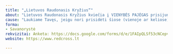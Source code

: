 ```yaml
---
title: "„Lietuvos Raudonasis Kryžius“"
about: "Lietuvos Raudonasis Kryžius kviečia į VIENYBĖS PAJĖGAS prisijungti savanorius, kurie yra pasiruošę reaguoti į Ukrainoje vykstančią krizę."
cause: "Laukiame Tavęs, jeigu nori prisidėti šiose (vienoje ar keliose) srityse: • Humanitarinės pagalbos teikime (pakavimas, rūšiavimas, transportavimas, dalinimas);•Pirmosios ir pirmosios psichologinės pagalbos teikime;•Atvykusiųjų iš užsienio registravime; •Šeimos ryšių atkūrime;•Kitose veiklose pagal poreikį."
forma:
- Savanorystė
rekvizitai: Anketa: https://docs.google.com/forms/d/e/1FAIpQLSf53cNCepvG568i7EQFJYcgrrLquiw8USFmoqDxhR4iboCn7w/viewform?fbclid=IwAR1JNB7O5tFuCUZiRNKxaCmMcnySdR7Q0qWITLCgqj_W6ENJSI8ncytvjBE
website: https://www.redcross.lt

---
```

